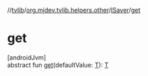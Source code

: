 //[tvlib](../../../index.md)/[org.mjdev.tvlib.helpers.other](../index.md)/[ISaver](index.md)/[get](get.md)

# get

[androidJvm]\
abstract fun [get](get.md)(defaultValue: [T](index.md)): [T](index.md)

